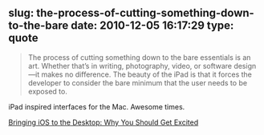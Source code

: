 slug: the-process-of-cutting-something-down-to-the-bare
date: 2010-12-05 16:17:29
type: quote
---

> The process of cutting something down to the bare essentials is an art. Whether that’s in writing, photography, video, or software design—it makes no difference. The beauty of the iPad is that it forces the developer to consider the bare minimum that the user needs to be exposed to.

iPad inspired interfaces for the Mac. Awesome times.

 [Bringing iOS to the Desktop: Why You Should Get Excited](http://mac.appstorm.net/general/opinion/bringing-ios-to-the-desktop-why-you-should-get-excited/)

